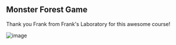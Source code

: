 ## Monster Forest Game

Thank you Frank from Frank's Laboratory for this awesome course!

![image](https://github.com/B10nicle/monster-forest-game/assets/92729800/281920ec-5713-4667-8919-cb09d90fdcad)
